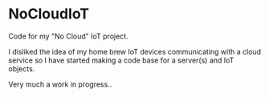 # NoCloudIoT

Code for my "No Cloud" IoT project.

I disliked the idea of my home brew IoT devices communicating with a cloud service so I have started making a code base for a server(s) and IoT objects. 

Very much a work in progress..
